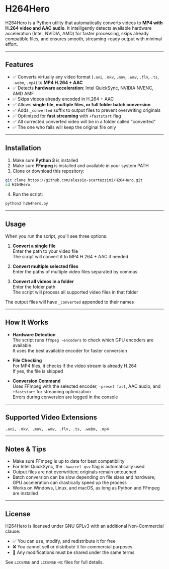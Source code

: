 # H264Hero

H264Hero is a Python utility that automatically converts videos to **MP4 with H.264 video and AAC audio**. It intelligently detects available hardware acceleration (Intel, NVIDIA, AMD) for faster processing, skips already compatible files, and ensures smooth, streaming-ready output with minimal effort.

---

## Features

- ✅ Converts virtually any video format (`.avi`, `.mkv`, `.mov`, `.wmv`, `.flv`, `.ts`, `.webm`, `.mp4`) to **MP4 H.264 + AAC**  
- ✅ Detects **hardware acceleration**: Intel QuickSync, NVIDIA NVENC, AMD AMF  
- ✅ Skips videos already encoded in H.264 + AAC  
- ✅ Allows **single file, multiple files, or full folder batch conversion**  
- ✅ Adds `_converted` suffix to output files to prevent overwriting originals  
- ✅ Optimized for **fast streaming** with `+faststart` flag  
- ✅ All corrected converted video will be in a folder called "converted"
- ✅ The one who fails will keep the original file only

---

## Installation

1. Make sure **Python 3** is installed  
2. Make sure **FFmpeg** is installed and available in your system PATH  
3. Clone or download this repository:  
```bash
git clone https://github.com/alessio-scartezzini/H264Hero.git
cd H264Hero
```

4. Run the script:  
```bash
python3 h264hero.py
```

---

## Usage

When you run the script, you'll see three options:

1. **Convert a single file**  
   Enter the path to your video file  
   The script will convert it to MP4 H.264 + AAC if needed

2. **Convert multiple selected files**  
   Enter the paths of multiple video files separated by commas

3. **Convert all videos in a folder**  
   Enter the folder path  
   The script will process all supported video files in that folder

The output files will have `_converted` appended to their names

---

## How It Works

- **Hardware Detection**  
  The script runs `ffmpeg -encoders` to check which GPU encoders are available  
  It uses the best available encoder for faster conversion

- **File Checking**  
  For MP4 files, it checks if the video stream is already H.264  
  If yes, the file is skipped

- **Conversion Command**  
  Uses FFmpeg with the selected encoder, `-preset fast`, AAC audio, and `+faststart` for streaming optimization  
  Errors during conversion are logged in the console

---

## Supported Video Extensions

```
.avi, .mkv, .mov, .wmv, .flv, .ts, .webm, .mp4
```

---

## Notes & Tips

- Make sure FFmpeg is up to date for best compatibility
- For Intel QuickSync, the `-hwaccel qsv` flag is automatically used
- Output files are not overwritten; originals remain untouched
- Batch conversion can be slow depending on file sizes and hardware; GPU acceleration can drastically speed up the process
- Works on Windows, Linux, and macOS, as long as Python and FFmpeg are installed

---

## License

H264Hero is licensed under GNU GPLv3 with an additional Non-Commercial clause:

- ✅ You can use, modify, and redistribute it for free
- ❌ You cannot sell or distribute it for commercial purposes
- 🔄 Any modifications must be shared under the same terms

See `LICENSE` and `LICENSE-NC` files for full details.
